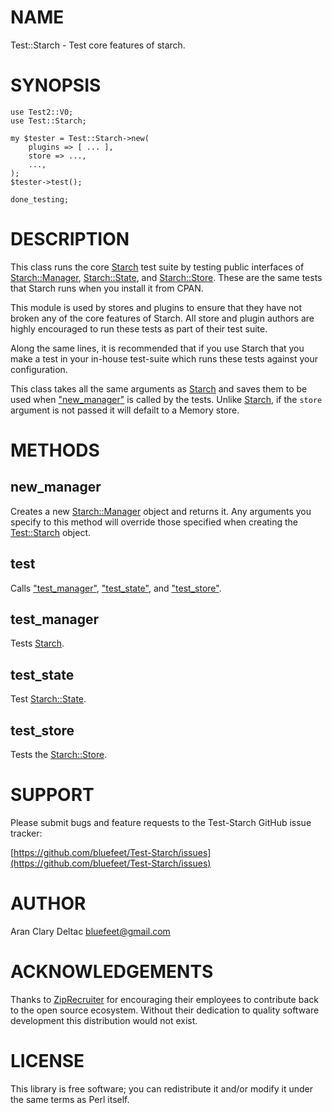 # NAME

Test::Starch - Test core features of starch.

# SYNOPSIS

    use Test2::V0;
    use Test::Starch;
    
    my $tester = Test::Starch->new(
        plugins => [ ... ],
        store => ...,
        ...,
    );
    $tester->test();
    
    done_testing;

# DESCRIPTION

This class runs the core [Starch](https://metacpan.org/pod/Starch) test suite by testing public
interfaces of [Starch::Manager](https://metacpan.org/pod/Starch::Manager), [Starch::State](https://metacpan.org/pod/Starch::State), and
[Starch::Store](https://metacpan.org/pod/Starch::Store).  These are the same tests that Starch runs
when you install it from CPAN.

This module is used by stores and plugins to ensure that they have
not broken any of the core features of Starch.  All store and plugin
authors are highly encouraged to run these tests as part of their
test suite.

Along the same lines, it is recommended that if you use Starch that
you make a test in your in-house test-suite which runs these tests
against your configuration.

This class takes all the same arguments as [Starch](https://metacpan.org/pod/Starch) and saves them
to be used when ["new\_manager"](#new_manager) is called by the tests.  Unlike [Starch](https://metacpan.org/pod/Starch),
if the `store` argument is not passed it will defailt to a Memory store.

# METHODS

## new\_manager

Creates a new [Starch::Manager](https://metacpan.org/pod/Starch::Manager) object and returns it.  Any arguments
you specify to this method will override those specified when creating
the [Test::Starch](https://metacpan.org/pod/Test::Starch) object.

## test

Calls ["test\_manager"](#test_manager), ["test\_state"](#test_state), and ["test\_store"](#test_store).

## test\_manager

Tests [Starch](https://metacpan.org/pod/Starch).

## test\_state

Test [Starch::State](https://metacpan.org/pod/Starch::State).

## test\_store

Tests the [Starch::Store](https://metacpan.org/pod/Starch::Store).

# SUPPORT

Please submit bugs and feature requests to the
Test-Starch GitHub issue tracker:

[https://github.com/bluefeet/Test-Starch/issues](https://github.com/bluefeet/Test-Starch/issues)

# AUTHOR

Aran Clary Deltac <bluefeet@gmail.com>

# ACKNOWLEDGEMENTS

Thanks to [ZipRecruiter](https://www.ziprecruiter.com/)
for encouraging their employees to contribute back to the open
source ecosystem.  Without their dedication to quality software
development this distribution would not exist.

# LICENSE

This library is free software; you can redistribute it and/or modify
it under the same terms as Perl itself.
